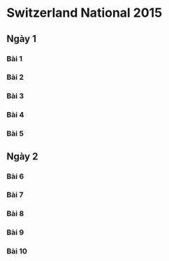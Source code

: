 # Switzerland National 2015

## Ngày 1

### Bài 1

### Bài 2

### Bài 3

### Bài 4

### Bài 5

## Ngày 2

### Bài 6

### Bài 7

### Bài 8

### Bài 9

### Bài 10
